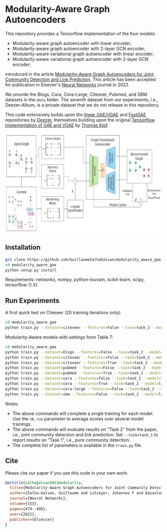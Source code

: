 # Modularity-Aware Graph Autoencoders

This repository provides a Tensorflow implementation of the four models:
* Modularity-aware graph autoencoder with linear encoder;
* Modularity-aware graph autoencoder with 2-layer GCN encoder;
* Modularity-aware variational graph autoencoder with linear encoder;
* Modularity-aware variational graph autoencoder with 2-layer GCN encoder;

introduced in the article [Modularity-Aware Graph Autoencoders for Joint Community Detection and Link Prediction](https://arxiv.org/pdf/2202.00961.pdf).
This article has been accepted for publication in Elsevier's [Neural Networks](https://www.journals.elsevier.com/neural-networks) journal in 2022.

We provide the Blogs, Cora, Cora-Large, Citeseer, Pubmed, and SBM datasets in the `data` folder. 
The seventh dataset from our experiments, i.e., Deezer-Album, is a private dataset that we do not release in this repository.

This code extensively builds upon the [linear GAE/VGAE](https://github.com/deezer/linear_graph_autoencoders) and 
[FastGAE](https://github.com/deezer/fastgae) repositories by [Deezer](https://github.com/deezer), themselves building upon the original [Tensorflow implementation of GAE and VGAE](https://github.com/tkipf/gae) by [Thomas Kipf](https://github.com/tkipf).
<br>
<p align="center">
  <img height="325" src="figures/modawaregae.png">
</p>


## Installation

```bash
git clone https://github.com/GuillaumeSalhaGalvan/modularity_aware_gae
cd modularity_aware_gae
python setup.py install
```

Requirements: networkx, numpy, python-louvain, scikit-learn, scipy, tensorflow (1.X).


## Run Experiments

A first quick test on Citeseer (20 training iterations only):

```bash
cd modularity_aware_gae
python train.py --dataset=citeseer --features=False --task=task_2 --model=linear_vae --iterations=20 --learning_rate=0.01 --hidden=32 --dimension=16 --beta=0.5 --lamb=0.75 --gamma=0.5 --s_reg=2 --fastgae=False --nb_run=1
```

Modularity-Aware models with settings from Table 7:
```bash
cd modularity_aware_gae
python train.py --dataset=blogs --features=False --task=task_2 --model=gcn_vae --iterations=200 --learning_rate=0.01 --hidden=32 --dimension=16 --beta=0.75 --lamb=0.5 --gamma=2 --s_reg=10 --fastgae=False --nb_run=1
python train.py --dataset=citeseer --features=False --task=task_2 --model=linear_vae --iterations=500 --learning_rate=0.01 --hidden=32 --dimension=16 --beta=0.5 --lamb=0.75 --gamma=0.5 --s_reg=2 --fastgae=False --nb_run=1
python train.py --dataset=citeseer --features=True --task=task_2 --model=linear_vae --iterations=500 --learning_rate=0.01 --hidden=32 --dimension=16 --beta=0.5 --lamb=0.75 --gamma=0.5 --s_reg=2 --fastgae=False --nb_run=1
python train.py --dataset=pubmed --features=False --task=task_2 --model=linear_ae --iterations=500 --learning_rate=0.01 --hidden=32 --dimension=16 --beta=0.5 --lamb=0.1 --gamma=0.1 --s_reg=5 --fastgae=False --nb_run=1
python train.py --dataset=pubmed --features=True --task=task_2 --model=linear_vae --iterations=700 --learning_rate=0.01 --hidden=32 --dimension=16 --beta=0.5 --lamb=0.1 --gamma=10 --s_reg=2 --fastgae=False --nb_run=1
python train.py --dataset=cora --features=False --task=task_2 --model=linear_ae --iterations=500 --learning_rate=0.01 --hidden=32 --dimension=16 --beta=1.0 --lamb=0.25 --gamma=0.25 --s_reg=1 --fastgae=False --nb_run=1
python train.py --dataset=cora --features=True --task=task_2 --model=linear_vae --iterations=300 --learning_rate=0.01 --hidden=32 --dimension=16 --beta=0.01 --lamb=0.001 --gamma=1 --s_reg=1 --fastgae=False --nb_run=1
python train.py --dataset=cora-large --features=False --task=task_2 --model=linear_vae --iterations=500 --learning_rate=0.01 --hidden=32 --dimension=16 --beta=0.1 --lamb=0.001 --gamma=0.1 --s_reg=10 --fastgae=False --nb_run=1
python train.py --dataset=sbm --features=False --task=task_2 --model=linear_vae --iterations=300 --learning_rate=0.01 --hidden=32 --dimension=16 --beta=0.1 --lamb=0.5 --gamma=2 --s_reg=10 --fastgae=True --nb_node_samples=10000 --measure=degree --alpha=1.0 --nb_run=1
```

Notes:
* The above commands will complete a single training for each model. Use the `nb_run` parameter to average scores over several model trainings.
* The above commands will evaluate results on "Task 2" from the paper, i.e., joint community detection and link prediction. Set `--task=task_1` to report results on "Task 1", i.e., pure community detection.
* The complete list of parameters is available in the `train.py` file.


## Cite

Please cite our paper if you use this code in your own work:

```BibTeX
@article{salhagalvan2022modularity,
  title={Modularity-Aware Graph Autoencoders for Joint Community Detection and Link Prediction},
  author={Salha-Galvan, Guillaume and Lutzeyer, Johannes F and Dasoulas, George and Hennequin, Romain and Vazirgiannis, Michalis},
  journal={Neural Networks},
  volume={153},
  pages={474--495},
  year={2022},
  publisher={Elsevier}
}
```
